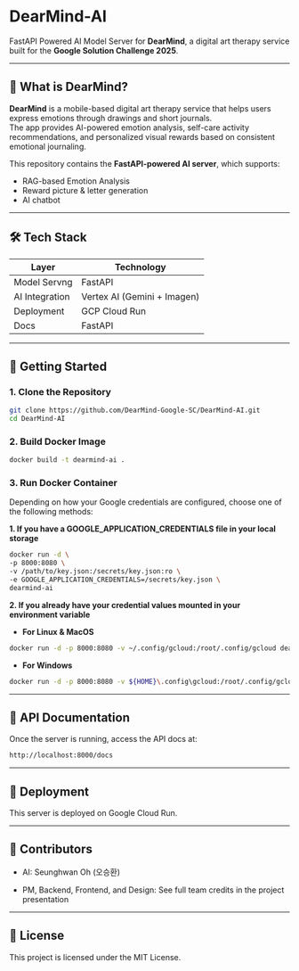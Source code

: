 # DearMind-AI

FastAPI Powered AI Model Server for **DearMind**, a digital art therapy service built for the **Google Solution Challenge 2025**.

---

## 🧠 What is DearMind?

**DearMind** is a mobile-based digital art therapy service that helps users express emotions through drawings and short journals.  
The app provides AI-powered emotion analysis, self-care activity recommendations, and personalized visual rewards based on consistent emotional journaling.

This repository contains the **FastAPI-powered AI server**, which supports:

- RAG-based Emotion Analysis
- Reward picture & letter generation
- AI chatbot

---

## 🛠️ Tech Stack

| Layer          | Technology |
|----------------|------------|
| Model Servng   | FastAPI |
| AI Integration | Vertex AI (Gemini + Imagen) |
| Deployment     | GCP Cloud Run |
| Docs           | FastAPI |

---

## 🚀 Getting Started

### 1. Clone the Repository

```bash
git clone https://github.com/DearMind-Google-SC/DearMind-AI.git
cd DearMind-AI
```

### 2. Build Docker Image

```bash
docker build -t dearmind-ai .
```

### 3. Run Docker Container
Depending on how your Google credentials are configured, choose one of the following methods:

**1. If you have a GOOGLE_APPLICATION_CREDENTIALS file in your local storage**
```bash
docker run -d \
-p 8000:8080 \
-v /path/to/key.json:/secrets/key.json:ro \
-e GOOGLE_APPLICATION_CREDENTIALS=/secrets/key.json \
dearmind-ai
```
**2. If you already have your credential values mounted in your environment variable**
- **For Linux & MacOS**
 ```bash
docker run -d -p 8000:8080 -v ~/.config/gcloud:/root/.config/gcloud dearmind-ai
``` 
- **For Windows**
```bash
docker run -d -p 8000:8080 -v ${HOME}\.config\gcloud:/root/.config/gcloud dearmind-ai
```

---

## 📘 API Documentation

Once the server is running, access the API docs at:

```bash
http://localhost:8000/docs
```

---

## 🚢 Deployment

This server is deployed on Google Cloud Run.

---

## 👥 Contributors

- AI: Seunghwan Oh (오승환)
  
- PM, Backend, Frontend, and Design: See full team credits in the project presentation

---

## 📄 License

This project is licensed under the MIT License.


